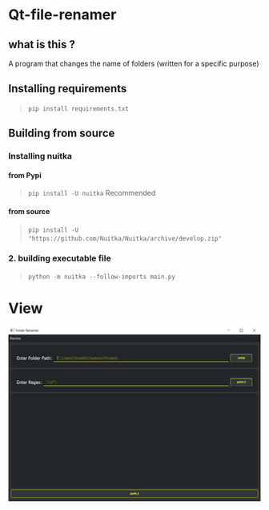 # Qt-file-renamer
## what is this ?
A program that changes the name of folders (written for a specific purpose)
##   Installing requirements
>`pip install requirements.txt`
##   Building from source
### Installing nuitka
#### from Pypi
>`pip install -U nuitka`
> Recommended
#### from source
>`pip install -U "https://github.com/Nuitka/Nuitka/archive/develop.zip"`
### 2. building executable file
>`python -m nuitka --follow-imports main.py`

# View
![Application View](app.png "Application View")
